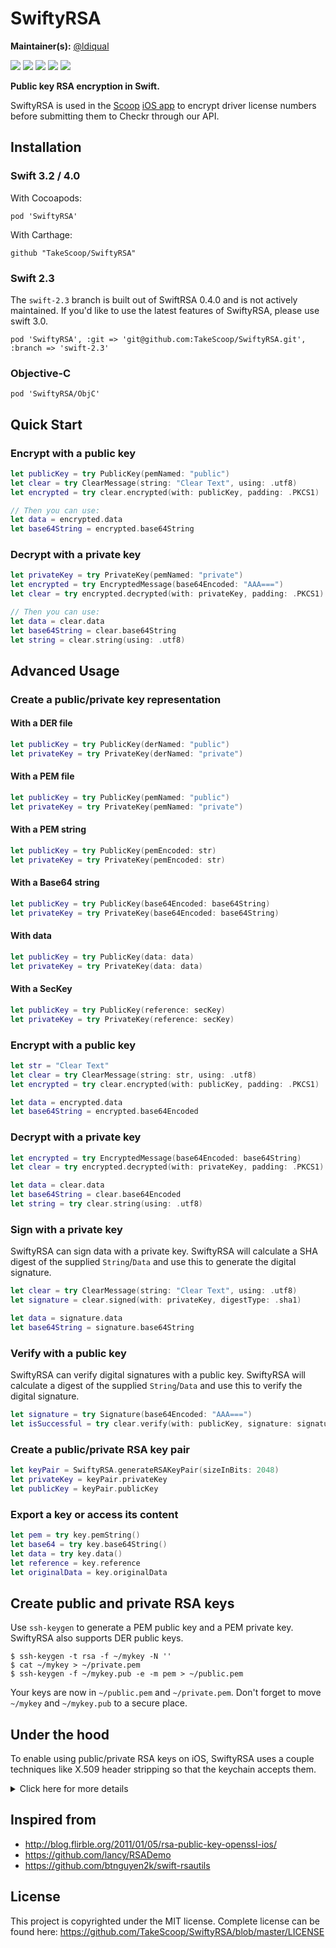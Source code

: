 SwiftyRSA
=========

**Maintainer(s):** [@ldiqual](https://github.com/ldiqual)

[![](https://img.shields.io/cocoapods/v/SwiftyRSA.svg)](https://cocoapods.org/pods/SwiftyRSA)
![](https://img.shields.io/badge/carthage-compatible-brightgreen.svg)
![](https://img.shields.io/cocoapods/p/SwiftyRSA.svg)
![](https://img.shields.io/badge/language-swift_3.2/4.2-brightgreen.svg)
[![](https://circleci.com/gh/TakeScoop/SwiftyRSA.png?style=shield&circle-token=03e95e0cd05dab2e159cf65d6e62de1d1d84148e)](https://circleci.com/gh/TakeScoop/SwiftyRSA)

**Public key RSA encryption in Swift.**

SwiftyRSA is used in the [Scoop](https://www.takescoop.com/) [iOS app](https://itunes.apple.com/us/app/scoop-easy-custom-carpooling/id997978145?mt=8) to encrypt driver license numbers before submitting them to Checkr through our API.

Installation
------------

### Swift 3.2 / 4.0

With Cocoapods:

```
pod 'SwiftyRSA'
```

With Carthage:

```
github "TakeScoop/SwiftyRSA"
```

### Swift 2.3

The `swift-2.3` branch is built out of SwiftRSA 0.4.0 and is not actively maintained. If you'd like to use the latest features of SwiftyRSA, please use swift 3.0.

```
pod 'SwiftyRSA', :git => 'git@github.com:TakeScoop/SwiftyRSA.git', :branch => 'swift-2.3'
```

### Objective-C

```
pod 'SwiftyRSA/ObjC'
```


Quick Start
-----------

### Encrypt with a public key

```swift
let publicKey = try PublicKey(pemNamed: "public")
let clear = try ClearMessage(string: "Clear Text", using: .utf8)
let encrypted = try clear.encrypted(with: publicKey, padding: .PKCS1)

// Then you can use:
let data = encrypted.data
let base64String = encrypted.base64String
```

### Decrypt with a private key

```swift
let privateKey = try PrivateKey(pemNamed: "private")
let encrypted = try EncryptedMessage(base64Encoded: "AAA===")
let clear = try encrypted.decrypted(with: privateKey, padding: .PKCS1)

// Then you can use:
let data = clear.data
let base64String = clear.base64String
let string = clear.string(using: .utf8)
```


Advanced Usage
--------------

### Create a public/private key representation

#### With a DER file

```swift
let publicKey = try PublicKey(derNamed: "public")
let privateKey = try PrivateKey(derNamed: "private")
```

#### With a PEM file

```swift
let publicKey = try PublicKey(pemNamed: "public")
let privateKey = try PrivateKey(pemNamed: "private")
```

#### With a PEM string

```swift
let publicKey = try PublicKey(pemEncoded: str)
let privateKey = try PrivateKey(pemEncoded: str)
```

#### With a Base64 string

```swift
let publicKey = try PublicKey(base64Encoded: base64String)
let privateKey = try PrivateKey(base64Encoded: base64String)
```

#### With data

```swift
let publicKey = try PublicKey(data: data)
let privateKey = try PrivateKey(data: data)
```

#### With a SecKey

```swift
let publicKey = try PublicKey(reference: secKey)
let privateKey = try PrivateKey(reference: secKey)
```

### Encrypt with a public key

```swift
let str = "Clear Text"
let clear = try ClearMessage(string: str, using: .utf8)
let encrypted = try clear.encrypted(with: publicKey, padding: .PKCS1)

let data = encrypted.data
let base64String = encrypted.base64Encoded
```

### Decrypt with a private key

```swift
let encrypted = try EncryptedMessage(base64Encoded: base64String)
let clear = try encrypted.decrypted(with: privateKey, padding: .PKCS1)

let data = clear.data
let base64String = clear.base64Encoded
let string = try clear.string(using: .utf8)
```

### Sign with a private key

SwiftyRSA can sign data with a private key. SwiftyRSA will calculate a SHA digest of the supplied `String`/`Data` and use this to generate the digital signature.

```swift
let clear = try ClearMessage(string: "Clear Text", using: .utf8)
let signature = clear.signed(with: privateKey, digestType: .sha1)

let data = signature.data
let base64String = signature.base64String
```

### Verify with a public key

SwiftyRSA can verify digital signatures with a public key. SwiftyRSA will calculate a digest of the supplied `String`/`Data` and use this to verify the digital signature.

```swift
let signature = try Signature(base64Encoded: "AAA===")
let isSuccessful = try clear.verify(with: publicKey, signature: signature, digestType: .sha1)
```

### Create a public/private RSA key pair

```swift
let keyPair = SwiftyRSA.generateRSAKeyPair(sizeInBits: 2048)
let privateKey = keyPair.privateKey
let publicKey = keyPair.publicKey
```

### Export a key or access its content

```swift
let pem = try key.pemString()
let base64 = try key.base64String()
let data = try key.data()
let reference = key.reference
let originalData = key.originalData
```

Create public and private RSA keys
----------------------------------

Use `ssh-keygen` to generate a PEM public key and a PEM private key. SwiftyRSA also supports DER public keys.

```
$ ssh-keygen -t rsa -f ~/mykey -N ''
$ cat ~/mykey > ~/private.pem
$ ssh-keygen -f ~/mykey.pub -e -m pem > ~/public.pem
```

Your keys are now in `~/public.pem` and `~/private.pem`. Don't forget to move `~/mykey` and `~/mykey.pub` to a secure place.

Under the hood
--------------

To enable using public/private RSA keys on iOS, SwiftyRSA uses a couple techniques like X.509 header stripping so that the keychain accepts them.

<details>
	<summary>Click here for more details</summary>

When encrypting using a public key:

 - If the key is in PEM format, get rid of its meta data and convert it to Data
 - Strip the public key X.509 header, otherwise the keychain won't accept it
 - Add the public key to the keychain, with a random tag
 - Get a reference on the key using the key tag
 - Use `SecKeyEncrypt` to encrypt a `ClearMessage` using the key reference and the message data.
 - Store the resulting encrypted data to an `EncryptedMessage`
 - When the key gets deallocated, delete the public key from the keychain using its tag

When decrypting using a private key:

 - Get rid of PEM meta data and convert to Data
 - Add the private key to the app keychain, with a random tag
 - Get a reference on the key using the key tag
 - Use `SecKeyDecrypt` to decrypt an `EncryptedMessage` using the key reference and the encrypted message data
 - Store the resulting decrypted data to a `ClearMessage`
 - Delete private key from keychain using tag
</details>

Inspired from
-------------

 - <http://blog.flirble.org/2011/01/05/rsa-public-key-openssl-ios/>
 - <https://github.com/lancy/RSADemo>
 - <https://github.com/btnguyen2k/swift-rsautils>

License
-------

This project is copyrighted under the MIT license. Complete license can be found here: <https://github.com/TakeScoop/SwiftyRSA/blob/master/LICENSE>
